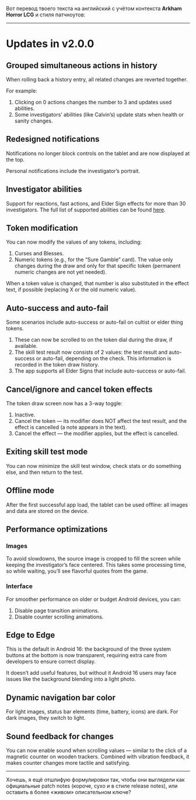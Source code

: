 Вот перевод твоего текста на английский с учётом контекста **Arkham Horror LCG** и стиля патчноутов:

---

# Updates in v2.0.0

## Grouped simultaneous actions in history

When rolling back a history entry, all related changes are reverted together.

For example:

1. Clicking on 0 actions changes the number to 3 and updates used abilities.
2. Some investigators’ abilities (like Calvin’s) update stats when health or sanity changes.

## Redesigned notifications

Notifications no longer block controls on the tablet and are now displayed at the top.

Personal notifications include the investigator’s portrait.

## Investigator abilities

Support for reactions, fast actions, and Elder Sign effects for more than 30 investigators.
The full list of supported abilities can be found [here](../../features/investigators/investigators.en.md).

## Token modification

You can now modify the values of any tokens, including:

1. Curses and Blesses.
2. Numeric tokens (e.g., for the “Sure Gamble” card).
   The value only changes during the draw and only for that specific token (permanent numeric changes are not yet needed).

When a token value is changed, that number is also substituted in the effect text, if possible (replacing X or the old numeric value).

## Auto-success and auto-fail

Some scenarios include auto-success or auto-fail on cultist or elder thing tokens.

1. These can now be scrolled to on the token dial during the draw, if available.
2. The skill test result now consists of 2 values: the test result and auto-success or auto-fail, depending on the check. This information is recorded in the token draw history.
3. The app supports all Elder Signs that include auto-success or auto-fail.

## Cancel/ignore and cancel token effects

The token draw screen now has a 3-way toggle:

1. Inactive.
2. Cancel the token — its modifier does NOT affect the test result, and the effect is cancelled (a note appears in the text).
3. Cancel the effect — the modifier applies, but the effect is cancelled.

## Exiting skill test mode

You can now minimize the skill test window, check stats or do something else, and then return to the test.

## Offline mode

After the first successful app load, the tablet can be used offline: all images and data are stored on the device.

## Performance optimizations

### Images

To avoid slowdowns, the source image is cropped to fill the screen while keeping the investigator’s face centered.
This takes some processing time, so while waiting, you’ll see flavorful quotes from the game.

### Interface

For smoother performance on older or budget Android devices, you can:

1. Disable page transition animations.
2. Disable counter scrolling animations.

## Edge to Edge

This is the default in Android 16: the background of the three system buttons at the bottom is now transparent, requiring extra care from developers to ensure correct display.

It doesn’t add useful features, but without it Android 16 users may face issues like the background blending into a light photo.

## Dynamic navigation bar color

For light images, status bar elements (time, battery, icons) are dark. For dark images, they switch to light.

## Sound feedback for changes

You can now enable sound when scrolling values — similar to the click of a magnetic counter on wooden trackers.
Combined with vibration feedback, it makes counter changes more tactile and satisfying.

---

Хочешь, я ещё отшлифую формулировки так, чтобы они выглядели как официальные patch notes (короче, сухо и в стиле release notes), или оставить в более «живом» описательном ключе?
